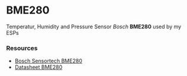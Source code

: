 #  BME280
Temperatur, Humidity and Pressure Sensor *Bosch* **BME280** used by my ESPs

### Resources  

* [Bosch Sensortech BME280](https://www.bosch-sensortec.com/products/environmental-sensors/humidity-sensors-bme280)
* [Datasheet BME280](https://www.bosch-sensortec.com/media/boschsensortec/downloads/datasheets/bst-bme280-ds002.pdf)